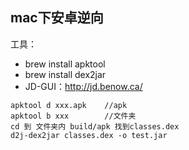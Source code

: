 ## mac下安卓逆向

工具：
- brew install apktool
- brew install dex2jar
- JD-GUI：http://jd.benow.ca/

```bush
apktool d xxx.apk    //apk
apktool b xxx        //文件夹
cd 到 文件夹内 build/apk 找到classes.dex
d2j-dex2jar classes.dex -o test.jar
```
